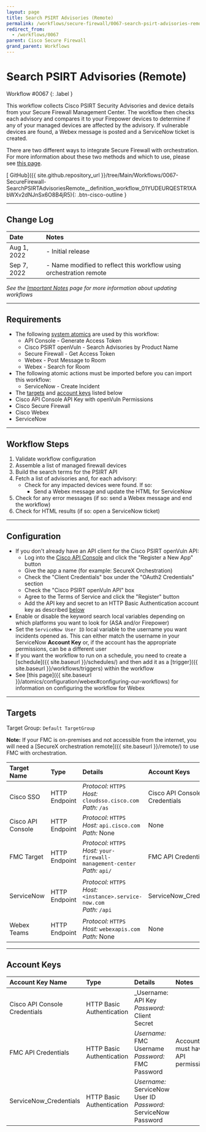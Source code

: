 ```yaml
---
layout: page
title: Search PSIRT Advisories (Remote)
permalink: /workflows/secure-firewall/0067-search-psirt-advisories-remote
redirect_from:
  - /workflows/0067
parent: Cisco Secure Firewall
grand_parent: Workflows
---
```


# Search PSIRT Advisories (Remote)
<div markdown="1">
Workflow #0067
{: .label }
</div>

This workflow collects Cisco PSIRT Security Advisories and device details from your Secure Firewall Management Center. The workflow then checks each advisory and compares it to your Firepower devices to determine if any of your managed devices are affected by the advisory. If vulnerable devices are found, a Webex message is posted and a ServiceNow ticket is created.

<div class="cisco-alert cisco-alert-info"><i class="fa fa-info-circle mr-1 cisco-icon-info"></i> There are two different ways to integrate Secure Firewall with orchestration. For more information about these two methods and which to use, please see <a href="{{ site.baseurl }}/workflows/secure-firewall/api-types">this page</a>.</div>

[<i class="fab fa-github"></i> GitHub]({{ site.github.repository_url }}/tree/Main/Workflows/0067-SecureFirewall-SearchPSIRTAdvisoriesRemote__definition_workflow_01YUDEURQESTR1XAbWXv2dNJnSx6O8B4jR5){: .btn-cisco-outline }

---

## Change Log

| Date | Notes |
|:-----|:------|
| Aug 1, 2022 | - Initial release |
| Sep 7, 2022 | - Name modified to reflect this workflow using orchestration remote |

_See the [Important Notes](/sxo-05-security-workflows/notes) page for more information about updating workflows_

---

## Requirements
* The following [system atomics](/sxo-05-security-workflows/atomics/system) are used by this workflow:
	* API Console - Generate Access Token
	* Cisco PSIRT openVuln - Search Advisories by Product Name
	* Secure Firewall - Get Access Token
	* Webex - Post Message to Room
	* Webex - Search for Room
* The following atomic actions must be imported before you can import this workflow:
	* ServiceNow - Create Incident
* The [targets](#targets) and [account keys](#account-keys) listed below
* Cisco API Console API Key with openVuln Permissions
* Cisco Secure Firewall
* Cisco Webex
* ServiceNow

---

## Workflow Steps
1. Validate workflow configuration
1. Assemble a list of managed firewall devices
1. Build the search terms for the PSIRT API
1. Fetch a list of advisories and, for each advisory:
	* Check for any impacted devices were found. If so:
		* Send a Webex message and update the HTML for ServiceNow
1. Check for any error messages (if so: send a Webex message and end the workflow)
1. Check for HTML results (if so: open a ServiceNow ticket)

---

## Configuration
* If you don't already have an API client for the Cisco PSIRT openVuln API:
	* Log into the [Cisco API Console](https://apiconsole.cisco.com/apps/register) and click the "Register a New App" button
	* Give the app a name (for example: SecureX Orchestration)
	* Check the "Client Credentials" box under the "OAuth2 Credentials" section
	* Check the "Cisco PSIRT openVuln API" box
	* Agree to the Terms of Service and click the "Register" button
	* Add the API key and secret to an HTTP Basic Authentication account key as described [below](#account-keys)
* Enable or disable the keyword search local variables depending on which platforms you want to look for (ASA and/or Firepower)
* Set the `ServiceNow User ID` local variable to the username you want incidents opened as. This can either match the username in your ServiceNow **Account Key** or, if the account has the appropriate permissions, can be a different user
* If you want the workflow to run on a schedule, you need to create a [schedule]({{ site.baseurl }}/schedules/) and then add it as a [trigger]({{ site.baseurl }}/workflows/triggers) within the workflow
* See [this page]({{ site.baseurl }}/atomics/configuration/webex#configuring-our-workflows) for information on configuring the workflow for Webex

---

## Targets
Target Group: `Default TargetGroup`

**Note:** If your FMC is on-premises and not accessible from the internet, you will need a [SecureX orchestration remote]({{ site.baseurl }}/remote/) to use FMC with orchestration.

| Target Name | Type | Details | Account Keys | Notes |
|:------------|:-----|:--------|:-------------|:------|
| Cisco SSO | HTTP Endpoint | _Protocol:_ `HTTPS`<br />_Host:_ `cloudsso.cisco.com`<br />_Path:_ `/as` | Cisco API Console Credentials | |
| Cisco API Console | HTTP Endpoint | _Protocol:_ `HTTPS`<br />_Host:_ `api.cisco.com`<br />_Path:_ None | None | |
| FMC Target | HTTP Endpoint | _Protocol:_ `HTTPS`<br />_Host:_ `your-firewall-management-center`<br />_Path:_ `api/` | FMC API Credentials | |
| ServiceNow | HTTP Endpoint | _Protocol:_ `HTTPS`<br />_Host:_ `<instance>.service-now.com`<br />_Path:_ `/api` | ServiceNow_Credentials | Be sure to use your instance URL |
| Webex Teams | HTTP Endpoint | _Protocol:_ `HTTPS`<br />_Host:_ `webexapis.com`<br />_Path:_ None | None | |

---

## Account Keys

| Account Key Name | Type | Details | Notes |
|:-----------------|:-----|:--------|:------|
| Cisco API Console Credentials | HTTP Basic Authentication | _Username: API Key<br />_Password:_ Client Secret | |
| FMC API Credentials | HTTP Basic Authentication | _Username:_ FMC Username<br />_Password:_ FMC Password | Account must have API permissions |
| ServiceNow_Credentials | HTTP Basic Authentication | _Username:_ ServiceNow User ID<br />_Password:_ ServiceNow Password | |
